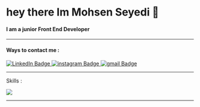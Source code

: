 <div id="header" align="">
    <h1>
  hey there Im Mohsen Seyedi 👋
</h1>

 <h4>I am a junior Front End Developer</h4>

------
<h4>Ways to contact me :</h4>
  <div id="badges">
  <a href="https://www.linkedin.com/in/mohsen-seyedi-542a87275">
    <img src="https://img.shields.io/badge/LinkedIn-blue?style=for-the-badge&logo=linkedin&logoColor=white" alt="LinkedIn Badge"/>
  </a>
  <a href="https://instagram.com/mohsenseyedi1382">
    <img src="https://img.shields.io/badge/instagram-crimson?style=for-the-badge&logo=instagram&logoColor=white" alt="instagram Badge"/>
  </a>
  <a href="mohsenseyedi1382@gmil.com">
    <img src="https://img.shields.io/badge/gmail-red?style=for-the-badge&logo=gmail&logoColor=white" alt="gmail Badge"/>
  </a>
   

</div>

</div>

---

Skills :

<p align="">
  <a href="https://skillicons.dev">
    <img src="https://skillicons.dev/icons?i=html,css,tailwind,js,mysql,mongodb,NPM" />
  </a>
</p>

---

